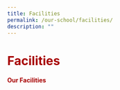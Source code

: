 ```yaml
---
title: Facilities
permalink: /our-school/facilities/
description: ""
---
```

# <span style = "color: #a70303"> <b>Facilities</b> </span>

#### <span style = "color: #a70303"> <b>Our Facilities</b> </span>